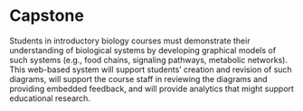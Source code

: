 # Capstone
Students in introductory biology courses must demonstrate their understanding of biological systems by developing graphical models of such systems (e.g., food chains, signaling pathways, metabolic networks). This web-based system will support students’ creation and revision of such diagrams, will support the course staff in reviewing the diagrams and providing embedded feedback, and will provide analytics that might support educational research.
